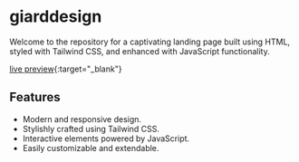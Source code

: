 # giarddesign

Welcome to the repository for a captivating landing page built using HTML, styled with Tailwind CSS, and enhanced with JavaScript functionality.

[live preview](https://dominika1708.github.io/giarddesign/){:target="_blank"}

## Features
* Modern and responsive design.
* Stylishly crafted using Tailwind CSS.
* Interactive elements powered by JavaScript.
* Easily customizable and extendable.
